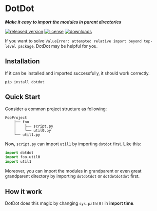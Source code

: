 # DotDot
___Make it easy to import the modules in parent directories___

[![released version](https://img.shields.io/pypi/v/DotDot.svg)](https://pypi.org/project/dotdot)
[![license](https://img.shields.io/github/license/Gsllchb/DotDot.svg)](https://github.com/Gsllchb/DotDot/blob/master/LICENSE.txt)
[![downloads](https://img.shields.io/pypi/dm/DotDot.svg)](https://pypistats.org/packages/dotdot)

If you want to solve `ValueError: attempted relative import beyond top-level package`, DotDot may be helpful for you.

## Installation
If it can be installed and imported successfully, it should work correctly.
```console
pip install dotdot
```

## Quick Start
Consider a common project structure as following:
```
FooProject
    ├── foo
    │    ├── script.py
    │    └── util0.py
    └── util1.py
```
Now, `script.py` can import `util1` by importing `dotdot` first. Like this:
```python
import dotdot
import foo.util0
import util1
```
Moreover, you can import the modules in grandparent or even great grandparent directory by importing `dotdotdot` or `dotdotdotdot` first.

## How it work
DotDot does this magic by changing `sys.path[0]` in __import time__.
